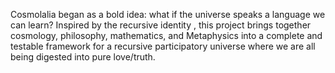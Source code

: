 Cosmolalia began as a bold idea: what if the universe speaks a language we can learn? Inspired by the recursive identity , this project brings together cosmology, philosophy, mathematics, and Metaphysics into a complete and testable framework for a recursive participatory universe where we are all being digested into pure love/truth.
